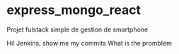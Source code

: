 # express_mongo_react
Projet fulstack simple de gestion de smartphone

Hi! Jenkins, show me my commits
What is the promblem
